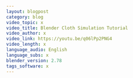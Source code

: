 ```yaml
---
layout: blogpost
category: blog
video_topic: x
video_title: Blender Cloth Simulation Tutorial
video_author: x
video_link: https://youtu.be/q06lPp2PNG4
video_length: x
language_audio: English
language_subs: x
blender_version: 2.78
tags_software: x
---
```

